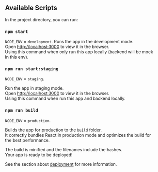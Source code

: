 ## Available Scripts

In the project directory, you can run:

### `npm start`

`NODE_ENV` = `development`.
Runs the app in the development mode.<br />
Open [http://localhost:3000](http://localhost:3000) to view it in the browser.<br />
Using this command when only run this app locally (backend will be mock in this env).

### `npm run start:staging`

`NODE_ENV` = `staging`.

Run the app in staging mode.<br />
Open [http://localhost:3000](http://localhost:3000) to view it in the browser.<br />
Using this command when run this app and backend locally.

### `npm run build`

`NODE_ENV` = `production`.

Builds the app for production to the `build` folder.<br />
It correctly bundles React in production mode and optimizes the build for the best performance.

The build is minified and the filenames include the hashes.<br />
Your app is ready to be deployed!

See the section about [deployment](https://facebook.github.io/create-react-app/docs/deployment) for more information.
